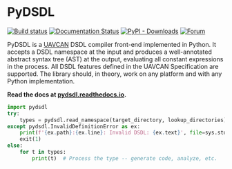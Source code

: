 # PyDSDL

[![Build status](https://ci.appveyor.com/api/projects/status/lurx5gihhcl9wq1w/branch/master?svg=true)](https://ci.appveyor.com/project/Zubax/pydsdl/branch/master)
[![Documentation Status](https://readthedocs.org/projects/pydsdl/badge/?version=latest)](https://pydsdl.readthedocs.io/en/latest/?badge=latest)
[![PyPI - Downloads](https://img.shields.io/pypi/dm/pydsdl)](https://pypi.org/project/pydsdl/)
[![Forum](https://img.shields.io/discourse/https/forum.uavcan.org/users.svg)](https://forum.uavcan.org)

PyDSDL is a [UAVCAN](https://uavcan.org) DSDL compiler front-end implemented in Python.
It accepts a DSDL namespace at the input and produces a well-annotated abstract syntax tree (AST) at the output,
evaluating all constant expressions in the process.
All DSDL features defined in the UAVCAN Specification are supported.
The library should, in theory, work on any platform and with any Python implementation.

**Read the docs at [pydsdl.readthedocs.io](https://pydsdl.readthedocs.io/).**

```python
import pydsdl
try:
    types = pydsdl.read_namespace(target_directory, lookup_directories)
except pydsdl.InvalidDefinitionError as ex:
    print(f'{ex.path}:{ex.line}: Invalid DSDL: {ex.text}', file=sys.stderr)
    exit(1)
else:
    for t in types:
        print(t)  # Process the type -- generate code, analyze, etc.
```
